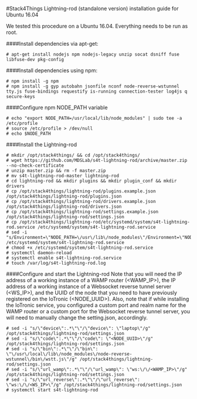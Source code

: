 #Stack4Things Lightning-rod (standalone version) installation guide for Ubuntu 16.04

We tested this procedure on a Ubuntu 16.04. Everything needs to be run as root.

####Install dependencies via apt-get:
```
# apt-get install nodejs npm nodejs-legacy unzip socat dsniff fuse libfuse-dev pkg-config
```

####Install dependencies using npm:
```
# npm install -g npm
# npm install -g gyp autobahn jsonfile nconf node-reverse-wstunnel tty.js fuse-bindings requestify is-running connection-tester log4js q secure-keys
```

####Configure npm NODE_PATH variable
```
# echo "export NODE_PATH=/usr/local/lib/node_modules" | sudo tee -a /etc/profile
# source /etc/profile > /dev/null
# echo $NODE_PATH
```

####Install the Lightning-rod
```
# mkdir /opt/stack4things/ && cd /opt/stack4things/
# wget https://github.com/MDSLab/s4t-lightning-rod/archive/master.zip --no-check-certificate
# unzip master.zip && rm -f master.zip
# mv s4t-lightning-rod-master lightning-rod
# cd lightning-rod && mkdir plugins && mkdir plugin_conf && mkdir drivers
# cp /opt/stack4things/lightning-rod/plugins.example.json /opt/stack4things/lightning-rod/plugins.json
# cp /opt/stack4things/lightning-rod/drivers.example.json /opt/stack4things/lightning-rod/drivers.json
# cp /opt/stack4things/lightning-rod/settings.example.json /opt/stack4things/lightning-rod/settings.json
# cp /opt/stack4things/lightning-rod/etc/systemd/system/s4t-lightning-rod.service /etc/systemd/system/s4t-lightning-rod.service
# sed -i "s/Environment=\"NODE_PATH=\/usr\/lib\/node_modules\"/Environment=\"NODE_PATH=\/usr\/local\/lib\/node_modules\"/g" /etc/systemd/system/s4t-lightning-rod.service
# chmod +x /etc/systemd/system/s4t-lightning-rod.service
# systemctl daemon-reload
# systemctl enable s4t-lightning-rod.service
# touch /var/log/s4t-lightning-rod.log
```

####Configure and start the Lightning-rod
Note that you will need the IP address of a working instance of a WAMP router (<WAMP_IP>), the IP address of a working instance of a Websocket reverse tunnel server (<WS_IP>), and the UUID of the node that you need to have previously registered on the IoTronic (<NODE_UUID>). Also, note that if while installing the IoTronic service, you configured a custom port and realm name for the WAMP router or a custom port for the Websocket reverse tunnel server, you will need to manually change the setting.json, accordingly. 
```
# sed -i "s/\"device\":.*\"\"/\"device\": \"laptop\"/g" /opt/stack4things/lightning-rod/settings.json
# sed -i "s/\"code\":.*\"\"/\"code\": \"<NODE_UUID>\"/g" /opt/stack4things/lightning-rod/settings.json
# sed -i "s/\"bin\":.*\"\"/\"bin\": \"\/usr\/local\/lib\/node_modules\/node-reverse-wstunnel\/bin\/wstt.js\"/g" /opt/stack4things/lightning-rod/settings.json
# sed -i "s/\"url_wamp\":.*\"\"/\"url_wamp\": \"ws:\/\/<WAMP_IP>\"/g" /opt/stack4things/lightning-rod/settings.json
# sed -i "s/\"url_reverse\":.*\"\"/\"url_reverse\": \"ws:\/\/<WS_IP>\"/g" /opt/stack4things/lightning-rod/settings.json
# systemctl start s4t-lightning-rod
```
